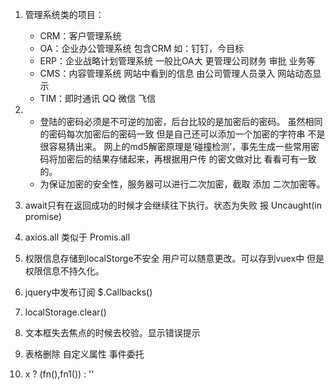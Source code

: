 1. 管理系统类的项目：
    - CRM：客户管理系统
    - OA：企业办公管理系统 包含CRM 如：钉钉，今目标
    - ERP：企业战略计划管理系统 一般比OA大 更管理公司财务 审批 业务等
    - CMS：内容管理系统 网站中看到的信息 由公司管理人员录入 网站动态显示
    - TIM：即时通讯 QQ 微信 飞信


2. - 登陆的密码必须是不可逆的加密，后台比较的是加密后的密码。
     虽然相同的密码每次加密后的密码一致 但是自己还可以添加一个加密的字符串 不是很容易猜出来。
     网上的md5解密原理是‘碰撞检测’，事先生成一些常用密码将加密后的结果存储起来，再根据用户传
     的密文做对比 看看可有一致的。
   - 为保证加密的安全性，服务器可以进行二次加密，截取 添加 二次加密等。

3. await只有在返回成功的时候才会继续往下执行。状态为失败 报 Uncaught(in promise)   

4. axios.all 类似于 Promis.all 

5. 权限信息存储到localStorge不安全 用户可以随意更改。可以存到vuex中 但是权限信息不持久化。

6. jquery中发布订阅 $.Callbacks()

7. localStorage.clear()

8. 文本框失去焦点的时候去校验。显示错误提示

9. 表格删除 自定义属性 事件委托

10. x ? (fn(),fn1()) : ''